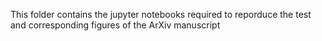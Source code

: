 This folder contains the jupyter notebooks required to reporduce the test and corresponding figures of the ArXiv manuscript 
